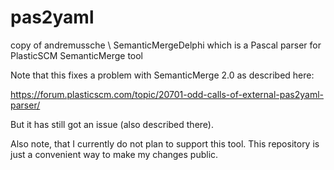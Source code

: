 # pas2yaml
copy of andremussche \ SemanticMergeDelphi which is a Pascal parser for PlasticSCM SemanticMerge tool 

Note that this fixes a problem with SemanticMerge 2.0 as described here:

https://forum.plasticscm.com/topic/20701-odd-calls-of-external-pas2yaml-parser/

But it has still got an issue (also described there).

Also note, that I currently do not plan to support this tool. This repository is just a convenient way to make my changes public.
